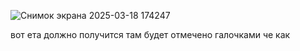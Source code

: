 ![Снимок экрана 2025-03-18 174247](https://github.com/user-attachments/assets/b4a022d1-349d-43e2-b5cf-f99985035fdf)

вот ета должно получится там будет отмечено галочками че как 
